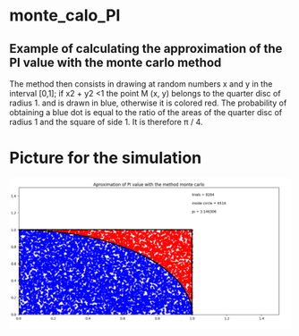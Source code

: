 # monte_calo_PI

## Example of calculating the approximation of the PI value with the monte carlo method

The method then consists in drawing at random numbers x and y in the interval [0,1];
if x2 + y2 <1 the point M (x, y) belongs to the quarter disc of radius 1. and is drawn in blue, otherwise it is colored red.
The probability of obtaining a blue dot is equal to the ratio of the areas of the quarter disc of radius 1 and the square of side 1.
It is therefore π / 4.

# Picture for the simulation
![alt text](./monte_carlo.png)
